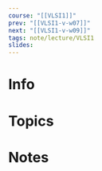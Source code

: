 ```yaml
---
course: "[[VLSI1]]"
prev: "[[VLSI1-v-w07]]"
next: "[[VLSI1-v-w09]]"
tags: note/lecture/VLSI1
slides:
---
```



# Info


# Topics


# Notes